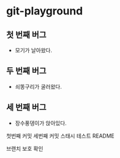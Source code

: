 # git-playground

## 첫 번째 버그
- 모기가 날아왔다.

## 두 번째 버그
- 쇠똥구리가 굴러왔다.

## 세 번째 버그
- 장수풍뎅이가 앉아있다.

첫번째 커밋
세번째 커밋
스태시 테스트 README

브랜치 보호 확인